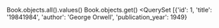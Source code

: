 Book.objects.all().values()
Book.objects.get()
<QuerySet [{'id': 1, 'title': '19841984', 'author': 'George Orwell', 'publication_year': 1949}

